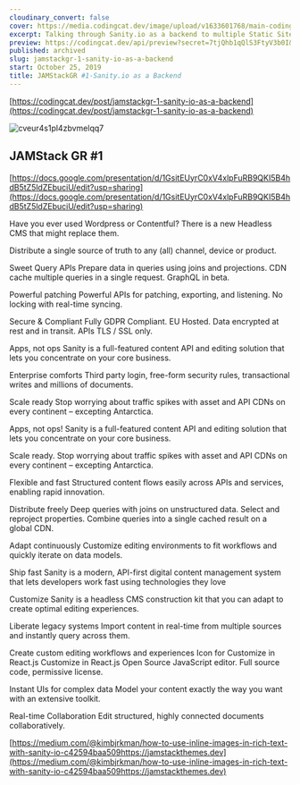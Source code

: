 ```yaml
---
cloudinary_convert: false
cover: https://media.codingcat.dev/image/upload/v1633601768/main-codingcatdev-photo/cveur4s1pl4zbvmelqq7.png
excerpt: Talking through Sanity.io as a backend to multiple Static Site Generators. A slightly deeper dive into Gatsbyjs.
preview: https://codingcat.dev/api/preview?secret=7tjQhb1qQlS3FtyV3b0I&selectionType=post&selectionSlug=jamstackgr-1-sanity-io-as-a-backend&_id=0a1d16e351be424898d678dff9e51fb5
published: archived
slug: jamstackgr-1-sanity-io-as-a-backend
start: October 25, 2019
title: JAMStackGR #1-Sanity.io as a Backend
---
```


[https://codingcat.dev/post/jamstackgr-1-sanity-io-as-a-backend](https://codingcat.dev/post/jamstackgr-1-sanity-io-as-a-backend)

![cveur4s1pl4zbvmelqq7](https://media.codingcat.dev/image/upload/v1657636768/main-codingcatdev-photo/5eea17b9-5fdb-4194-b650-5d72c50efdc2.jpg)

## JAMStack GR #1

[https://docs.google.com/presentation/d/1GsitEUyrC0xV4xlpFuRB9QKI5B4hdB5tZ5ldZEbuciU/edit?usp=sharing](https://docs.google.com/presentation/d/1GsitEUyrC0xV4xlpFuRB9QKI5B4hdB5tZ5ldZEbuciU/edit?usp=sharing)

Have you ever used Wordpress or Contentful? There is a new Headless CMS that might replace them.

Distribute a single source of truth to any (all) channel, device or product.

Sweet Query APIs
Prepare data in queries using joins and projections. CDN cache multiple queries in a single request. GraphQL in beta.

Powerful patching
Powerful APIs for patching, exporting, and listening. No locking with real-time syncing.

Secure & Compliant
Fully GDPR Compliant. EU Hosted.
Data encrypted at rest and in transit. APIs TLS / SSL only.

Apps, not ops
Sanity is a full-featured content API and editing solution that lets you concentrate on your core business.

Enterprise comforts
Third party login, free-form security rules, transactional writes and millions of documents.

Scale ready
Stop worrying about traffic spikes with asset and API CDNs on every continent – excepting Antarctica.

Apps, not ops!
Sanity is a full-featured content API and editing solution that lets you concentrate on your core business.

Scale ready.
Stop worrying about traffic spikes with asset and API CDNs on every continent – excepting Antarctica.

Flexible and fast
Structured content flows easily across APIs and services, enabling rapid innovation.

Distribute freely
Deep queries with joins on unstructured data. Select and reproject properties. Combine queries into a single cached result on a global CDN.

Adapt continuously
Customize editing environments to fit workflows and quickly iterate on data models.

Ship fast
Sanity is a modern, API-first digital content management system that lets developers work fast using technologies they love

Customize
Sanity is a headless CMS construction kit that you can adapt to create optimal editing experiences.

Liberate legacy systems
Import content in real-time from multiple sources and instantly query across them.

Create custom editing workflows and experiences
Icon for Customize in React.js
Customize in React.js
Open Source JavaScript editor. Full source code, permissive license.

Instant UIs for complex data
Model your content exactly the way you want with an extensive toolkit.

Real-time Collaboration
Edit structured, highly connected documents collaboratively.

[https://medium.com/@kimbjrkman/how-to-use-inline-images-in-rich-text-with-sanity-io-c42594baa509https://jamstackthemes.dev](https://medium.com/@kimbjrkman/how-to-use-inline-images-in-rich-text-with-sanity-io-c42594baa509https://jamstackthemes.dev)
